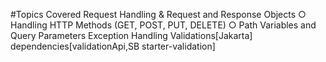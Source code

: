 #Topics Covered
Request Handling & Request and Response Objects
○ Handling HTTP Methods (GET, POST, PUT, DELETE) 
○ Path Variables and Query Parameters
Exception Handling
Validations[Jakarta] dependencies[validationApi,SB starter-validation]
